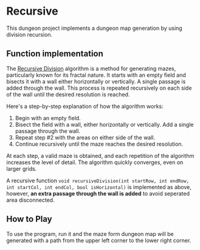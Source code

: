 # Recursive
This dungeon project implements a dungeon map generation by using division recursion.

## Function implementation
The [Recursive Division](https://weblog.jamisbuck.org/2011/1/12/maze-generation-recursive-division-algorithm) algorithm is a method for generating mazes, particularly known for its fractal nature. It starts with an empty field and bisects it with a wall either horizontally or vertically. A single passage is added through the wall. This process is repeated recursively on each side of the wall until the desired resolution is reached.

Here's a step-by-step explanation of how the algorithm works:
1. Begin with an empty field.
1. Bisect the field with a wall, either horizontally or vertically. Add a single passage through the wall.
1. Repeat step #2 with the areas on either side of the wall.
1. Continue recursively until the maze reaches the desired resolution.

At each step, a valid maze is obtained, and each repetition of the algorithm increases the level of detail. The algorithm quickly converges, even on larger grids.

A recursive function `void recursiveDivision(int startRow, int endRow, int startCol, int endCol, bool isHorizontal)` is implemented as above, however, **an extra passage through the wall is added** to avoid seperated area disconnected. 

## How to Play
To use the program, run it and the maze form dungeon map will be generated with a path from the upper left corner to the lower right corner.
